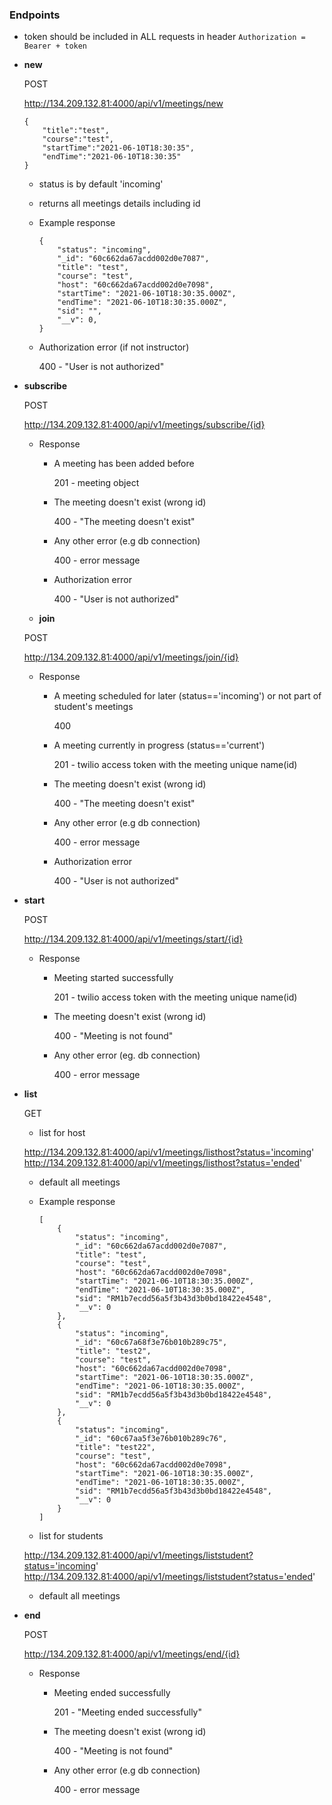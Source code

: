 ### Endpoints

- token should be included in ALL requests in header `Authorization = Bearer + token`
- **new**

  POST

  http://134.209.132.81:4000/api/v1/meetings/new

  ```
  {
      "title":"test",
      "course":"test",
      "startTime":"2021-06-10T18:30:35",
      "endTime":"2021-06-10T18:30:35"
  }

  ```

  - status is by default 'incoming'
  - returns all meetings details including id
  - Example response

    ```
    {
        "status": "incoming",
        "_id": "60c662da67acdd002d0e7087",
        "title": "test",
        "course": "test",
        "host": "60c662da67acdd002d0e7098",
        "startTime": "2021-06-10T18:30:35.000Z",
        "endTime": "2021-06-10T18:30:35.000Z",
        "sid": "",
        "__v": 0,
    }

    ```

  - Authorization error (if not instructor)

    400 - "User is not authorized"

- **subscribe**

  POST

  http://134.209.132.81:4000/api/v1/meetings/subscribe/{id}

  - Response

    - A meeting has been added before

      201 - meeting object

    - The meeting doesn't exist (wrong id)

      400 - "The meeting doesn't exist"

    - Any other error (e.g db connection)

      400 - error message

    - Authorization error

      400 - "User is not authorized"

  - **join**

  POST

  http://134.209.132.81:4000/api/v1/meetings/join/{id}

  - Response

    - A meeting scheduled for later (status=='incoming') or not part of student's meetings

      400

    - A meeting currently in progress (status=='current')

      201 - twilio access token with the meeting unique name(id)

    - The meeting doesn't exist (wrong id)

      400 - "The meeting doesn't exist"

    - Any other error (e.g db connection)

      400 - error message

    - Authorization error

      400 - "User is not authorized"

- **start**

  POST

  http://134.209.132.81:4000/api/v1/meetings/start/{id}

  - Response

    - Meeting started successfully

      201 - twilio access token with the meeting unique name(id)

    - The meeting doesn't exist (wrong id)

      400 - "Meeting is not found"

    - Any other error (eg. db connection)

      400 - error message

- **list**

  GET

  - list for host

  http://134.209.132.81:4000/api/v1/meetings/listhost?status='incoming'
  http://134.209.132.81:4000/api/v1/meetings/listhost?status='ended'

  - default all meetings
  - Example response

    ```
    [
        {
            "status": "incoming",
            "_id": "60c662da67acdd002d0e7087",
            "title": "test",
            "course": "test",
            "host": "60c662da67acdd002d0e7098",
            "startTime": "2021-06-10T18:30:35.000Z",
            "endTime": "2021-06-10T18:30:35.000Z",
            "sid": "RM1b7ecdd56a5f3b43d3b0bd18422e4548",
            "__v": 0
        },
        {
            "status": "incoming",
            "_id": "60c67a68f3e76b010b289c75",
            "title": "test2",
            "course": "test",
            "host": "60c662da67acdd002d0e7098",
            "startTime": "2021-06-10T18:30:35.000Z",
            "endTime": "2021-06-10T18:30:35.000Z",
            "sid": "RM1b7ecdd56a5f3b43d3b0bd18422e4548",
            "__v": 0
        },
        {
            "status": "incoming",
            "_id": "60c67aa5f3e76b010b289c76",
            "title": "test22",
            "course": "test",
            "host": "60c662da67acdd002d0e7098",
            "startTime": "2021-06-10T18:30:35.000Z",
            "endTime": "2021-06-10T18:30:35.000Z",
            "sid": "RM1b7ecdd56a5f3b43d3b0bd18422e4548",
            "__v": 0
        }
    ]

    ```

  - list for students

  http://134.209.132.81:4000/api/v1/meetings/liststudent?status='incoming'
  http://134.209.132.81:4000/api/v1/meetings/liststudent?status='ended'

  - default all meetings

- **end**

  POST

  http://134.209.132.81:4000/api/v1/meetings/end/{id}

  - Response

    - Meeting ended successfully

      201 - "Meeting ended successfully"

    - The meeting doesn't exist (wrong id)

      400 - "Meeting is not found"

    - Any other error (e.g db connection)

      400 - error message
